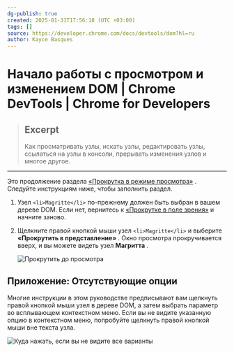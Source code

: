 ```yaml
---
dg-publish: true
created: 2025-01-31T17:56:18 (UTC +03:00)
tags: []
source: https://developer.chrome.com/docs/devtools/dom?hl=ru
author: Kayce Basques
---
```


# Начало работы с просмотром и изменением DOM  |  Chrome DevTools  |  Chrome for Developers

> ## Excerpt
> Как просматривать узлы, искать узлы, редактировать узлы, ссылаться на узлы в консоли, прерывать изменения узлов и многое другое.

---

Это продолжение раздела [«Прокрутка в режиме просмотра»](https://developer.chrome.com/docs/devtools/dom?hl=ru#scroll1) . Следуйте инструкциям ниже, чтобы заполнить раздел.

1.  Узел `<li>Magritte</li>` по-прежнему должен быть выбран в вашем дереве DOM. Если нет, вернитесь к [«Прокрутке в поле зрения»](https://developer.chrome.com/docs/devtools/dom?hl=ru#scroll1) и начните заново.
2.  Щелкните правой кнопкой мыши узел `<li>Magritte</li>` и выберите **«Прокрутить в представление»** . Окно просмотра прокручивается вверх, и вы можете видеть узел **Магритта** .
    
    ![Прокрутить до просмотра](https://developer.chrome.com/static/docs/devtools/dom/image/scroll-view-640c169d78f0e.png?hl=ru)
    

## Приложение: Отсутствующие опции

Многие инструкции в этом руководстве предписывают вам щелкнуть правой кнопкой мыши узел в дереве DOM, а затем выбрать параметр во всплывающем контекстном меню. Если вы не видите указанную опцию в контекстном меню, попробуйте щелкнуть правой кнопкой мыши вне текста узла.

![Куда нажать, если вы не видите все варианты](https://developer.chrome.com/static/docs/devtools/dom/image/where-click-youre-see-7b901ba2f1219.png?hl=ru) 